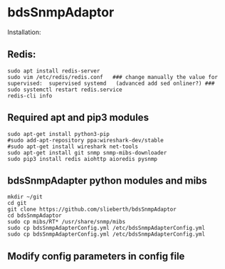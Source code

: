 # bdsSnmpAdaptor

Installation:

## Redis:
```shell
sudo apt install redis-server
sudo vim /etc/redis/redis.conf   ### change manually the value for supervised:  supervised systemd   (advanced add sed onliner?) ###
sudo systemctl restart redis.service
redis-cli info
```

## Required apt and pip3 modules
```shell
sudo apt-get install python3-pip
#sudo add-apt-repository ppa:wireshark-dev/stable
#sudo apt-get install wireshark net-tools 
sudo apt-get install git snmp snmp-mibs-downloader
sudo pip3 install redis aiohttp aioredis pysnmp
```

## bdsSnmpAdapter python modules and mibs
```shell
mkdir ~/git
cd git 
git clone https://github.com/slieberth/bdsSnmpAdaptor
cd bdsSnmpAdaptor
sudo cp mibs/RT* /usr/share/snmp/mibs
sudo cp bdsSnmpAdapterConfig.yml /etc/bdsSnmpAdapterConfig.yml  
sudo cp bdsSnmpAdapterConfig.yml /etc/bdsSnmpAdapterConfig.yml  
```

## Modify config parameters in config file


